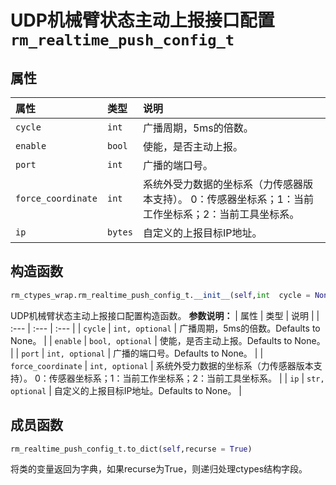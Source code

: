 # UDP机械臂状态主动上报接口配置`rm_realtime_push_config_t`

## 属性

|  属性  |  类型  |  说明  |
| :--- | :--- | :--- |
|  `cycle`  |  `int`  |  广播周期，5ms的倍数。 |
|  `enable`  |  `bool`  |  使能，是否主动上报。 |
|  `port`  |  `int`  |  广播的端口号。  |
|  `force_coordinate`  |  `int`  |  系统外受力数据的坐标系（力传感器版本支持）。 0：传感器坐标系；1：当前工作坐标系；2：当前工具坐标系。 |
|  `ip`  |  `bytes`  |  自定义的上报目标IP地址。  |

## 构造函数

```python
rm_ctypes_wrap.rm_realtime_push_config_t.__init__(self,int  cycle = None,bool  enable = None,int  port = None,int  force_coordinate = None,str  ip = None)
```

UDP机械臂状态主动上报接口配置构造函数。
**参数说明：**
|  属性  |  类型  |  说明  |
| :--- | :--- | :--- |
|  `cycle`  |  `int, optional`  |  广播周期，5ms的倍数。Defaults to None。 |
|  `enable`  |  `bool, optional`  |  使能，是否主动上报。Defaults to None。 |
|  `port`  |  `int, optional`  |  广播的端口号。Defaults to None。  |
|  `force_coordinate`  |  `int, optional`  |  系统外受力数据的坐标系（力传感器版本支持）。 0：传感器坐标系；1：当前工作坐标系；2：当前工具坐标系。 |
|  `ip`  |  `str, optional`  |  自定义的上报目标IP地址。Defaults to None。  |

## 成员函数

```python
rm_realtime_push_config_t.to_dict(self,recurse = True)
```

将类的变量返回为字典，如果recurse为True，则递归处理ctypes结构字段。
